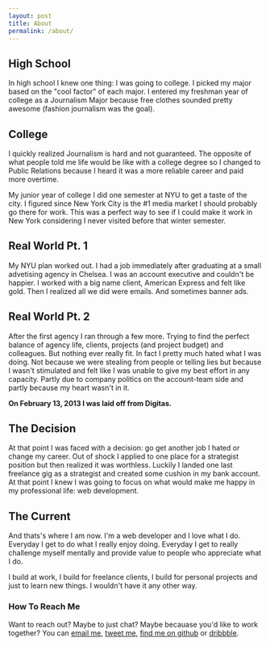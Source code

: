 ```yaml
---
layout: post
title: About
permalink: /about/
---
```


## High School
In high school I knew one thing: I was going to college. 
I picked my major based on the "cool factor" of each major. I entered my freshman year of college as a Journalism Major because free clothes sounded pretty awesome (fashion journalism was the goal).

## College
I quickly realized Journalism is hard and not guaranteed. The opposite of what people told me life would be like with a college degree so I changed to Public Relations because I heard it was a more reliable career and paid more overtime.

My junior year of college I did one semester at NYU to get a taste of the city. I figured since New York City is the #1 media market I should probably go there for work. This was a perfect way to see if I could make it work in New York considering I never visited before that winter semester.

## Real World Pt. 1
My NYU plan worked out. I had a job immediately after graduating at a small advetising agency in Chelsea. I was an account executive and couldn't be happier. I worked with a big name client, American Express and felt like gold. Then I realized all we did were emails. And sometimes banner ads. 

## Real World Pt. 2
After the first agency I ran through a few more. Trying to find the perfect balance of agency life, clients, projects (and project budget) and colleagues. But nothing ever really fit. In fact I pretty much hated what I was doing. Not because we were stealing from people or telling lies but because I wasn't stimulated and felt like I was unable to give my best effort in any capacity. Partly due to company politics on the account-team side and partly because my heart wasn't in it. 

**On February 13, 2013 I was laid off from Digitas.**

## The Decision
At that point I was faced with a decision: go get another job I hated or change my career. Out of shock I applied to one place for a strategist position but then realized it was worthless. Luckily I landed one last freelance gig as a strategist and created some cushion in my bank account. At that point I knew I was going to focus on what would make me happy in my professional life: web development. 

## The Current
And thats's where I am now. I'm a web developer and I love what I do. Everyday I get to do what I really enjoy doing. Everyday I get to really challenge myself mentally and provide value to people who appreciate what I do.

I build at work, I build for freelance clients, I build for personal projects and just to learn new things. I wouldn't have it any other way. 

### How To Reach Me
Want to reach out? Maybe to just chat? Maybe becauase you'd like to work together? You can [email me](mailto:{{site.email}}), [tweet me](https://www.twitter.com/{{site.twitter}}), [find me on github](https://www.github.com/{{site.github}}) or [dribbble](https://www.dribbble.com/{{site.dribbble}}).